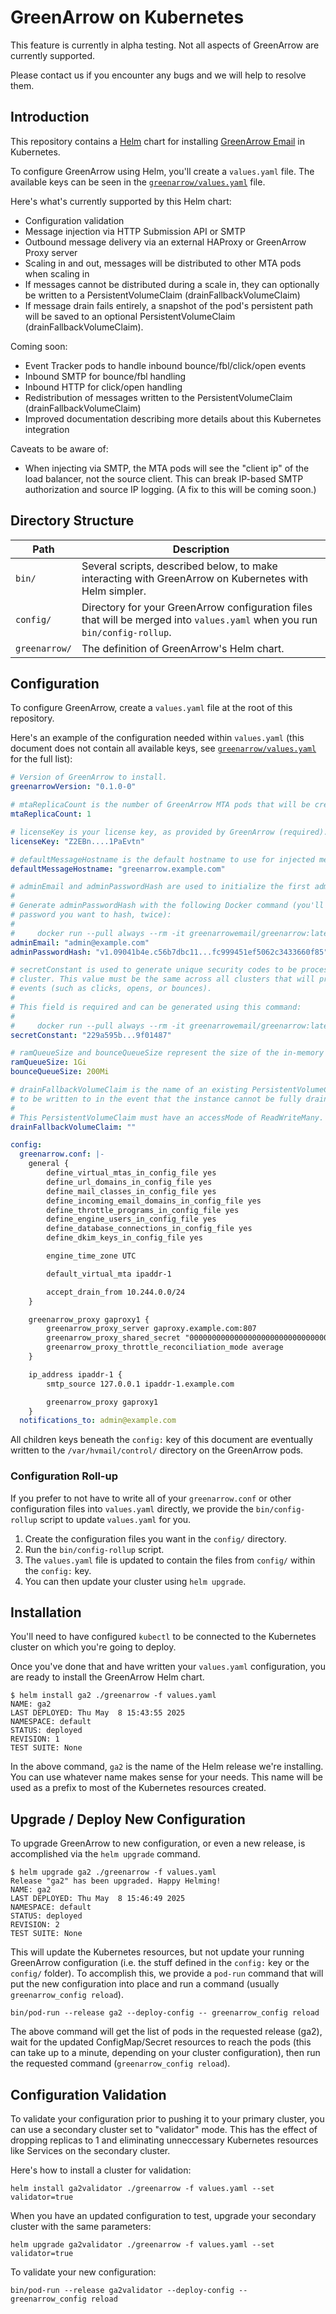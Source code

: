 # GreenArrow on Kubernetes

This feature is currently in alpha testing. Not all aspects of GreenArrow are currently supported.

Please contact us if you encounter any bugs and we will help to resolve them.


## Introduction

This repository contains a [Helm](https://helm.sh/) chart for installing [GreenArrow Email](https://greenarrowemail.com) in Kubernetes.

To configure GreenArrow using Helm, you'll create a `values.yaml` file. The available keys can be seen in the [`greenarrow/values.yaml`](./greenarrow/values.yaml) file.

Here's what's currently supported by this Helm chart:

* Configuration validation
* Message injection via HTTP Submission API or SMTP
* Outbound message delivery via an external HAProxy or GreenArrow Proxy server
* Scaling in and out, messages will be distributed to other MTA pods when scaling in
* If messages cannot be distributed during a scale in, they can optionally be written to a PersistentVolumeClaim (drainFallbackVolumeClaim)
* If message drain fails entirely, a snapshot of the pod's persistent path will be saved to an optional PersistentVolumeClaim (drainFallbackVolumeClaim).

Coming soon:

* Event Tracker pods to handle inbound bounce/fbl/click/open events
* Inbound SMTP for bounce/fbl handling
* Inbound HTTP for click/open handling
* Redistribution of messages written to the PersistentVolumeClaim (drainFallbackVolumeClaim)
* Improved documentation describing more details about this Kubernetes integration

Caveats to be aware of:

* When injecting via SMTP, the MTA pods will see the "client ip" of the load balancer, not the source client. This can
  break IP-based SMTP authorization and source IP logging. (A fix to this will be coming soon.)


## Directory Structure

| Path          | Description                                                                                                                |
| ------------- | -------------------------------------------------------------------------------------------------------------------------- |
| `bin/`        | Several scripts, described below, to make interacting with GreenArrow on Kubernetes with Helm simpler.                     |
| `config/`     | Directory for your GreenArrow configuration files that will be merged into `values.yaml` when you run `bin/config-rollup`. |
| `greenarrow/` | The definition of GreenArrow's Helm chart.                                                                                 |


## Configuration

To configure GreenArrow, create a `values.yaml` file at the root of this repository.

Here's an example of the configuration needed within `values.yaml`
(this document does not contain all available keys, see [`greenarrow/values.yaml`](./greenarrow/values.yaml) for the full list):

```yaml
# Version of GreenArrow to install.
greenarrowVersion: "0.1.0-0"

# mtaReplicaCount is the number of GreenArrow MTA pods that will be created.
mtaReplicaCount: 1

# licenseKey is your license key, as provided by GreenArrow (required).
licenseKey: "Z2EBn....1PaEvtn"

# defaultMessageHostname is the default hostname to use for injected messages (required).
defaultMessageHostname: "greenarrow.example.com"

# adminEmail and adminPasswordHash are used to initialize the first admin user (required).
#
# Generate adminPasswordHash with the following Docker command (you'll be prompted to enter the
# password you want to hash, twice):
#
#     docker run --pull always --rm -it greenarrowemail/greenarrow:latest generate_password_hash
adminEmail: "admin@example.com"
adminPasswordHash: "v1.09041b4e.c56b7dbc11...fc999451ef5062c3433660f85"

# secretConstant is used to generate unique security codes to be processed by this GreenArrow
# cluster. This value must be the same across all clusters that will process each others inbound
# events (such as clicks, opens, or bounces).
#
# This field is required and can be generated using this command:
#
#     docker run --pull always --rm -it greenarrowemail/greenarrow:latest generate_secret_constant
secretConstant: "229a595b...9f01487"

# ramQueueSize and bounceQueueSize represent the size of the in-memory delivery queues.
ramQueueSize: 1Gi
bounceQueueSize: 200Mi

# drainFallbackVolumeClaim is the name of an existing PersistentVolumeClaim that you want messages
# to be written to in the event that the instance cannot be fully drained.
#
# This PersistentVolumeClaim must have an accessMode of ReadWriteMany.
drainFallbackVolumeClaim: ""

config:
  greenarrow.conf: |-
    general {
        define_virtual_mtas_in_config_file yes
        define_url_domains_in_config_file yes
        define_mail_classes_in_config_file yes
        define_incoming_email_domains_in_config_file yes
        define_throttle_programs_in_config_file yes
        define_engine_users_in_config_file yes
        define_database_connections_in_config_file yes
        define_dkim_keys_in_config_file yes

        engine_time_zone UTC

        default_virtual_mta ipaddr-1

        accept_drain_from 10.244.0.0/24
    }

    greenarrow_proxy gaproxy1 {
        greenarrow_proxy_server gaproxy.example.com:807
        greenarrow_proxy_shared_secret "00000000000000000000000000000001"
        greenarrow_proxy_throttle_reconciliation_mode average
    }

    ip_address ipaddr-1 {
        smtp_source 127.0.0.1 ipaddr-1.example.com

        greenarrow_proxy gaproxy1
    }
  notifications_to: admin@example.com
```

All children keys beneath the `config:` key of this document are eventually written to the `/var/hvmail/control/` directory on the GreenArrow pods.

### Configuration Roll-up

If you prefer to not have to write all of your `greenarrow.conf` or other configuration files into `values.yaml` directly, we provide the `bin/config-rollup` script to update `values.yaml` for you.

1. Create the configuration files you want in the `config/` directory.
2. Run the `bin/config-rollup` script.
3. The `values.yaml` file is updated to contain the files from `config/` within the `config:` key.
4. You can then update your cluster using `helm upgrade`.


## Installation

You'll need to have configured `kubectl` to be connected to the Kubernetes cluster on which you're going to deploy.

Once you've done that and have written your `values.yaml` configuration, you are ready to install the GreenArrow Helm chart.

```
$ helm install ga2 ./greenarrow -f values.yaml
NAME: ga2
LAST DEPLOYED: Thu May  8 15:43:55 2025
NAMESPACE: default
STATUS: deployed
REVISION: 1
TEST SUITE: None
```

In the above command, `ga2` is the name of the Helm release we're installing. You can use whatever name makes sense for
your needs. This name will be used as a prefix to most of the Kubernetes resources created.


## Upgrade / Deploy New Configuration

To upgrade GreenArrow to new configuration, or even a new release, is accomplished via the `helm upgrade` command.

```
$ helm upgrade ga2 ./greenarrow -f values.yaml
Release "ga2" has been upgraded. Happy Helming!
NAME: ga2
LAST DEPLOYED: Thu May  8 15:46:49 2025
NAMESPACE: default
STATUS: deployed
REVISION: 2
TEST SUITE: None
```

This will update the Kubernetes resources, but not update your running GreenArrow configuration (i.e. the stuff defined
in the `config:` key or the `config/` folder). To accomplish this, we provide a `pod-run` command that will put the new
configuration into place and run a command (usually `greenarrow_config reload`).

```
bin/pod-run --release ga2 --deploy-config -- greenarrow_config reload
```

The above command will get the list of pods in the requested release (ga2), wait for the updated ConfigMap/Secret resources
to reach the pods (this can take up to a minute, depending on your cluster configuration), then run the requested command (`greenarrow_config reload`).


## Configuration Validation

To validate your configuration prior to pushing it to your primary cluster, you can use a secondary cluster set to
"validator" mode. This has the effect of dropping replicas to 1 and eliminating unneccessary Kubernetes resources like
Services on the secondary cluster.

Here's how to install a cluster for validation:

```
helm install ga2validator ./greenarrow -f values.yaml --set validator=true
```

When you have an updated configuration to test, upgrade your secondary cluster with the same parameters:

```
helm upgrade ga2validator ./greenarrow -f values.yaml --set validator=true
```

To validate your new configuration:

```
bin/pod-run --release ga2validator --deploy-config -- greenarrow_config reload
```
